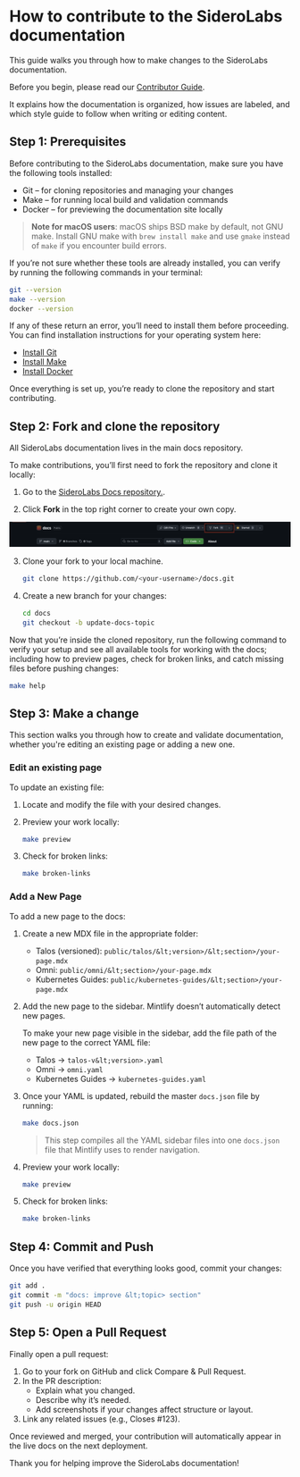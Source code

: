 # How to contribute to the SideroLabs documentation

This guide walks you through how to make changes to the SideroLabs documentation.

Before you begin, please read our [Contributor Guide](../README.md).

It explains how the documentation is organized, how issues are labeled, and which style guide to follow when writing or editing content.

## Step 1: Prerequisites

Before contributing to the SideroLabs documentation, make sure you have the following tools installed:

* Git – for cloning repositories and managing your changes
* Make – for running local build and validation commands
* Docker – for previewing the documentation site locally

> **Note for macOS users**: macOS ships BSD make by default, not GNU make. Install GNU make with `brew install make` and use `gmake` instead of `make` if you encounter build errors.

If you’re not sure whether these tools are already installed, you can verify by running the following commands in your terminal:

```bash
git --version
make --version
docker --version
```

If any of these return an error, you’ll need to install them before proceeding. You can find installation instructions for your operating system here:

* [Install Git](https://git-scm.com/downloads)
* [Install Make](https://www.gnu.org/software/make/)
* [Install Docker](https://docs.docker.com/get-started/get-docker/)

Once everything is set up, you’re ready to clone the repository and start contributing.

## Step 2:  Fork and clone the repository

All SideroLabs documentation lives in the main docs repository.

To make contributions, you’ll first need to fork the repository and clone it locally:

1. Go to the [SideroLabs Docs repository.](https://github.com/siderolabs/docs).

2. Click **Fork** in the top right corner to create your own copy.

![Fork icon in the SideroLabs Docs repository](../public/images/contribute-to-the-siderolabs-fork.png)


3. Clone your fork to your local machine.

    ```bash
    git clone https://github.com/<your-username>/docs.git
    ```



4. Create a new branch for your changes:	

    ```bash
    cd docs
    git checkout -b update-docs-topic
    ```

Now that you’re inside the cloned repository, run the following command to verify your setup and see all available tools for working with the docs; including how to preview pages, check for broken links, and catch missing files before pushing changes:

```bash
make help
```


## Step 3: Make a change

This section walks you through how to create and validate documentation, whether you're editing an existing page or adding a new one.

### Edit an existing page

To update an existing file:

1. Locate and modify the file with your desired changes.
2. Preview your work locally:

    ```bash
    make preview
    ```

3. Check for broken links:

    ```bash
    make broken-links
    ```



### Add a New Page

To add a new page to the docs:

1. Create a new MDX file in the appropriate folder:
    * Talos (versioned): `public/talos/&lt;version>/&lt;section>/your-page.mdx`
    * Omni: `public/omni/&lt;section>/your-page.mdx`
    * Kubernetes Guides: `public/kubernetes-guides/&lt;section>/your-page.mdx`
2. Add the new page to the sidebar. Mintlify doesn’t automatically detect new pages.

    To make your new page visible in the sidebar, add the file path of the new page to the correct YAML file:

    * Talos → `talos-v&lt;version>.yaml`
    * Omni → `omni.yaml`
    * Kubernetes Guides → `kubernetes-guides.yaml`
3. Once your YAML is updated, rebuild the master `docs.json` file by running:

    ```bash
    make docs.json
    ```

	> This step compiles all the YAML sidebar files into one `docs.json` file that Mintlify uses to render navigation.



4. Preview your work locally:

    ```bash
    make preview
    ```

5. Check for broken links:

    ```bash
    make broken-links
    ```



## Step 4: Commit and Push

Once you have verified that everything looks good, commit your changes:

```bash
git add .
git commit -m "docs: improve &lt;topic> section"
git push -u origin HEAD
```


## Step 5: Open a Pull Request

Finally open a pull request:

1. Go to your fork on GitHub and click Compare & Pull Request.
2. In the PR description:
    * Explain what you changed.
    * Describe why it’s needed.
    * Add screenshots if your changes affect structure or layout.
3. Link any related issues (e.g., Closes #123).

Once reviewed and merged, your contribution will automatically appear in the live docs on the next deployment.

Thank you for helping improve the SideroLabs documentation!

